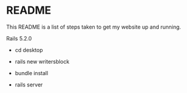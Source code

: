 # README

This README is a list of steps taken to get my website up and running.

Rails 5.2.0

* cd desktop

* rails new writersblock

* bundle install

* rails server